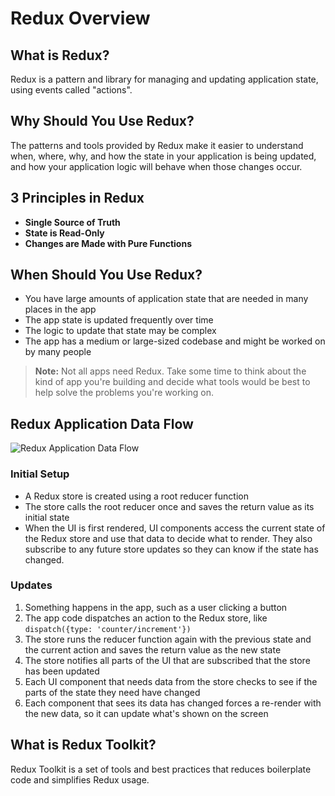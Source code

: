 # Redux Overview

## What is Redux?
Redux is a pattern and library for managing and updating application state, using events called "actions".

## Why Should You Use Redux?
The patterns and tools provided by Redux make it easier to understand when, where, why, and how the state in your application is being updated, and how your application logic will behave when those changes occur.

## 3 Principles in Redux
- **Single Source of Truth**
- **State is Read-Only**
- **Changes are Made with Pure Functions**

## When Should You Use Redux?
- You have large amounts of application state that are needed in many places in the app
- The app state is updated frequently over time
- The logic to update that state may be complex
- The app has a medium or large-sized codebase and might be worked on by many people

> **Note:** Not all apps need Redux. Take some time to think about the kind of app you're building and decide what tools would be best to help solve the problems you're working on.

## Redux Application Data Flow
![Redux Application Data Flow](https://redux.js.org/assets/images/ReduxDataFlowDiagram-49fa8c3968371d9ef6f2a1486bd40a26.gif)

### Initial Setup
- A Redux store is created using a root reducer function
- The store calls the root reducer once and saves the return value as its initial state
- When the UI is first rendered, UI components access the current state of the Redux store and use that data to decide what to render. They also subscribe to any future store updates so they can know if the state has changed.

### Updates
1. Something happens in the app, such as a user clicking a button
2. The app code dispatches an action to the Redux store, like `dispatch({type: 'counter/increment'})`
3. The store runs the reducer function again with the previous state and the current action and saves the return value as the new state
4. The store notifies all parts of the UI that are subscribed that the store has been updated
5. Each UI component that needs data from the store checks to see if the parts of the state they need have changed
6. Each component that sees its data has changed forces a re-render with the new data, so it can update what's shown on the screen

## What is Redux Toolkit?
Redux Toolkit is a set of tools and best practices that reduces boilerplate code and simplifies Redux usage.
